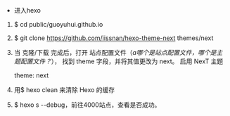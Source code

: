 * 进入hexo

1. $ cd public/guoyuhui.github.io
2. $ git clone https://github.com/iissnan/hexo-theme-next themes/next
3. 当 克隆/下载 完成后，打开 站点配置文件（*a哪个是站点配置文件，哪个是主题配置文件？*）， 找到 theme 字段，并将其值更改为 next。
   启用 NexT 主题
   
   theme: next
4. 用$ hexo clean 来清除 Hexo 的缓存
5. $ hexo s --debug，前往4000站点，查看是否成功。
